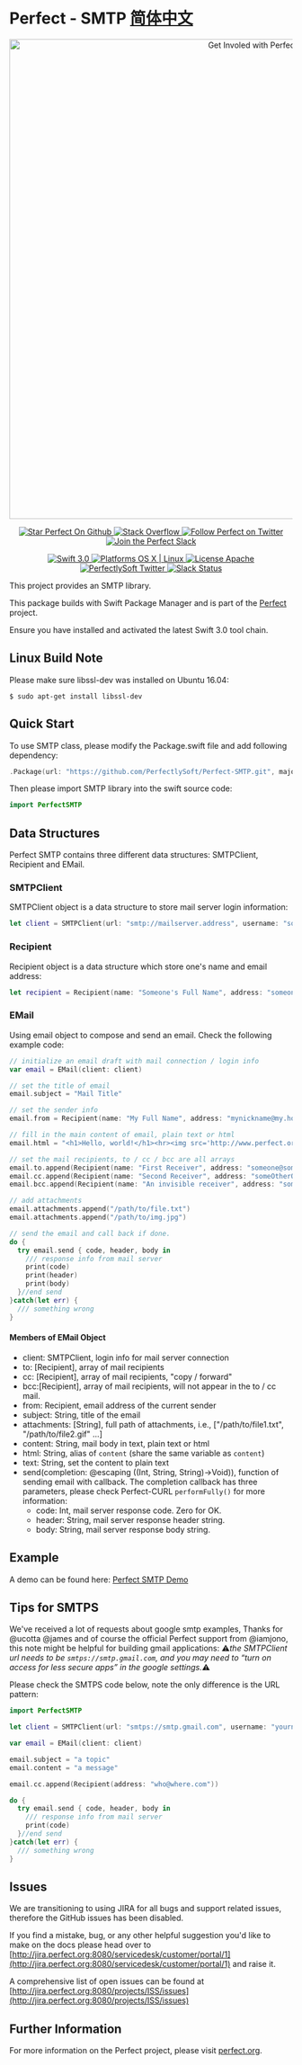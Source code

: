 # Perfect - SMTP [简体中文](README.zh_CN.md)

<p align="center">
    <a href="http://perfect.org/get-involved.html" target="_blank">
        <img src="http://perfect.org/assets/github/perfect_github_2_0_0.jpg" alt="Get Involed with Perfect!" width="854" />
    </a>
</p>

<p align="center">
    <a href="https://github.com/PerfectlySoft/Perfect" target="_blank">
        <img src="http://www.perfect.org/github/Perfect_GH_button_1_Star.jpg" alt="Star Perfect On Github" />
    </a>  
    <a href="http://stackoverflow.com/questions/tagged/perfect" target="_blank">
        <img src="http://www.perfect.org/github/perfect_gh_button_2_SO.jpg" alt="Stack Overflow" />
    </a>  
    <a href="https://twitter.com/perfectlysoft" target="_blank">
        <img src="http://www.perfect.org/github/Perfect_GH_button_3_twit.jpg" alt="Follow Perfect on Twitter" />
    </a>  
    <a href="http://perfect.ly" target="_blank">
        <img src="http://www.perfect.org/github/Perfect_GH_button_4_slack.jpg" alt="Join the Perfect Slack" />
    </a>
</p>

<p align="center">
    <a href="https://developer.apple.com/swift/" target="_blank">
        <img src="https://img.shields.io/badge/Swift-3.0-orange.svg?style=flat" alt="Swift 3.0">
    </a>
    <a href="https://developer.apple.com/swift/" target="_blank">
        <img src="https://img.shields.io/badge/Platforms-OS%20X%20%7C%20Linux%20-lightgray.svg?style=flat" alt="Platforms OS X | Linux">
    </a>
    <a href="http://perfect.org/licensing.html" target="_blank">
        <img src="https://img.shields.io/badge/License-Apache-lightgrey.svg?style=flat" alt="License Apache">
    </a>
    <a href="http://twitter.com/PerfectlySoft" target="_blank">
        <img src="https://img.shields.io/badge/Twitter-@PerfectlySoft-blue.svg?style=flat" alt="PerfectlySoft Twitter">
    </a>
    <a href="http://perfect.ly" target="_blank">
        <img src="http://perfect.ly/badge.svg" alt="Slack Status">
    </a>
</p>



This project provides an SMTP library.

This package builds with Swift Package Manager and is part of the [Perfect](https://github.com/PerfectlySoft/Perfect) project.

Ensure you have installed and activated the latest Swift 3.0 tool chain.

## Linux Build Note

Please make sure libssl-dev was installed on Ubuntu 16.04:

```
$ sudo apt-get install libssl-dev
```
## Quick Start

To use SMTP class, please modify the Package.swift file and add following dependency:

``` swift
.Package(url: "https://github.com/PerfectlySoft/Perfect-SMTP.git", majorVersion: 1, minor: 0)
```

Then please import SMTP library into the swift source code:

``` swift
import PerfectSMTP
```

## Data Structures

Perfect SMTP contains three different data structures: SMTPClient, Recipient and EMail.

### SMTPClient

SMTPClient object is a data structure to store mail server login information:

``` swift
let client = SMTPClient(url: "smtp://mailserver.address", username: "someone@some.where", password:"secret")
```

### Recipient

Recipient object is a data structure which store one's name and email address:

``` swift
let recipient = Recipient(name: "Someone's Full Name", address: "someone@some.where")
```

### EMail

Using email object to compose and send an email. Check the following example code:

``` swift
// initialize an email draft with mail connection / login info
var email = EMail(client: client)

// set the title of email
email.subject = "Mail Title"

// set the sender info
email.from = Recipient(name: "My Full Name", address: "mynickname@my.home")

// fill in the main content of email, plain text or html
email.html = "<h1>Hello, world!</h1><hr><img src='http://www.perfect.org/images/perfect-logo-2-0.svg'>"

// set the mail recipients, to / cc / bcc are all arrays
email.to.append(Recipient(name: "First Receiver", address: "someone@some.where"))
email.cc.append(Recipient(name: "Second Receiver", address: "someOtherOne@some.where"))
email.bcc.append(Recipient(name: "An invisible receiver", address: "someoneElse@some.where"))

// add attachments
email.attachments.append("/path/to/file.txt")
email.attachments.append("/path/to/img.jpg")

// send the email and call back if done.
do {
  try email.send { code, header, body in
    /// response info from mail server
    print(code)
    print(header)
    print(body)
  }//end send
}catch(let err) {
  /// something wrong
}
```

#### Members of EMail Object

- client: SMTPClient, login info for mail server connection
- to: [Recipient], array of mail recipients
- cc: [Recipient], array of mail recipients, "copy / forward"
- bcc:[Recipient], array of mail recipients, will not appear in the to / cc mail.
- from: Recipient, email address of the current sender
- subject: String, title of the email
- attachments: [String], full path of attachments, i.e., ["/path/to/file1.txt", "/path/to/file2.gif" ...]
- content: String, mail body in text, plain text or html
- html: String, alias of `content` (share the same variable as `content`)
- text: String, set the content to plain text
- send(completion: @escaping ((Int, String, String)->Void)), function of sending email with callback.
The completion callback has three parameters, please check Perfect-CURL `performFully()` for more information:
  - code: Int, mail server response code. Zero for OK.
  - header: String, mail server response header string.
  - body: String, mail server response body string.


## Example

A demo can be found here:
[Perfect SMTP Demo](https://github.com/PerfectExamples/Perfect-SMTP-Demo)

## Tips for SMTPS

We've received a lot of requests about google smtp examples, Thanks for @ucotta @james and of course the official Perfect support from @iamjono, this note might be helpful for building gmail applications: ⚠️*the SMTPClient url needs to be `smtps://smtp.gmail.com`, and you may need to “turn on access for less secure apps” in the google settings.*⚠️

Please check the SMTPS code below, note the only difference is the URL pattern:

``` swift
import PerfectSMTP

let client = SMTPClient(url: "smtps://smtp.gmail.com", username: "yourname@gmail.com", password:"yourpassword")

var email = EMail(client: client)

email.subject = "a topic"
email.content = "a message"

email.cc.append(Recipient(address: "who@where.com"))

do {
  try email.send { code, header, body in
    /// response info from mail server
    print(code)
  }//end send
}catch(let err) {
  /// something wrong
}
```

## Issues

We are transitioning to using JIRA for all bugs and support related issues, therefore the GitHub issues has been disabled.

If you find a mistake, bug, or any other helpful suggestion you'd like to make on the docs please head over to [http://jira.perfect.org:8080/servicedesk/customer/portal/1](http://jira.perfect.org:8080/servicedesk/customer/portal/1) and raise it.

A comprehensive list of open issues can be found at [http://jira.perfect.org:8080/projects/ISS/issues](http://jira.perfect.org:8080/projects/ISS/issues)


## Further Information
For more information on the Perfect project, please visit [perfect.org](http://perfect.org).
